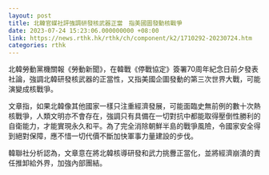 ```yaml
---
layout: post
title: 北韓官媒社評強調研發核武器正當　指美國圖發動核戰爭
date: 2023-07-24 15:23:06.000000000 +08:00
link: https://news.rthk.hk/rthk/ch/component/k2/1710292-20230724.htm
categories: rthk
---
```


北韓勞動黨機關報《勞動新聞》，在韓戰《停戰協定》簽署70周年紀念日前夕發表社論，強調北韓研發核武器的正當性，又指美國企圖發動的第三次世界大戰，可能演變成核戰爭。

文章指，如果北韓像其他國家一樣只注重經濟發展，可能面臨史無前例的數十次熱核戰爭，人類文明亦不會存在，強調只有具備在一切對抗中都能取得壓倒性勝利的自衛能力，才能實現永久和平。為了完全消除朝鮮半島的戰爭風險，令國家安全得到絕對保障，應不惜一切代價不斷加快軍事力量建設的步伐。

韓聯社分析認為，文章意在將北韓核導研發和武力挑釁正當化，並將經濟崩潰的責任推卸給外界，加強內部團結。
